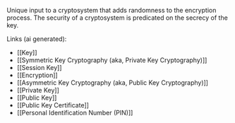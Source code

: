 Unique input to a cryptosystem that adds randomness to the encryption process. The security of a cryptosystem is predicated on the secrecy of the key.

Links (ai generated):
 - [[Key]]
 - [[Symmetric Key Cryptography (aka, Private Key Cryptography)]]
 - [[Session Key]]
 - [[Encryption]]
 - [[Asymmetric Key Cryptography (aka, Public Key Cryptography)]]
 - [[Private Key]]
 - [[Public Key]]
 - [[Public Key Certificate]]
 - [[Personal Identification Number (PIN)]]

